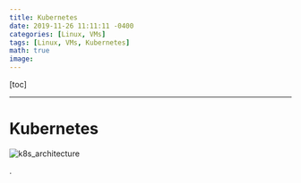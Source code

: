 ```yaml
---
title: Kubernetes
date: 2019-11-26 11:11:11 -0400
categories: [Linux, VMs]
tags: [Linux, VMs, Kubernetes]
math: true
image:
---
```


[toc]

---




# Kubernetes

![k8s_architecture](https://i.imgur.com/ibs26v8.png)
















.